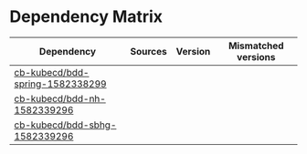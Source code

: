 # Dependency Matrix

Dependency | Sources | Version | Mismatched versions
---------- | ------- | ------- | -------------------
[cb-kubecd/bdd-spring-1582338299](https://github.com/cb-kubecd/bdd-spring-1582338299.git) |  | []() | 
[cb-kubecd/bdd-nh-1582339296](https://github.com/cb-kubecd/bdd-nh-1582339296.git) |  | []() | 
[cb-kubecd/bdd-sbhg-1582339296](https://github.com/cb-kubecd/bdd-sbhg-1582339296.git) |  | []() | 
